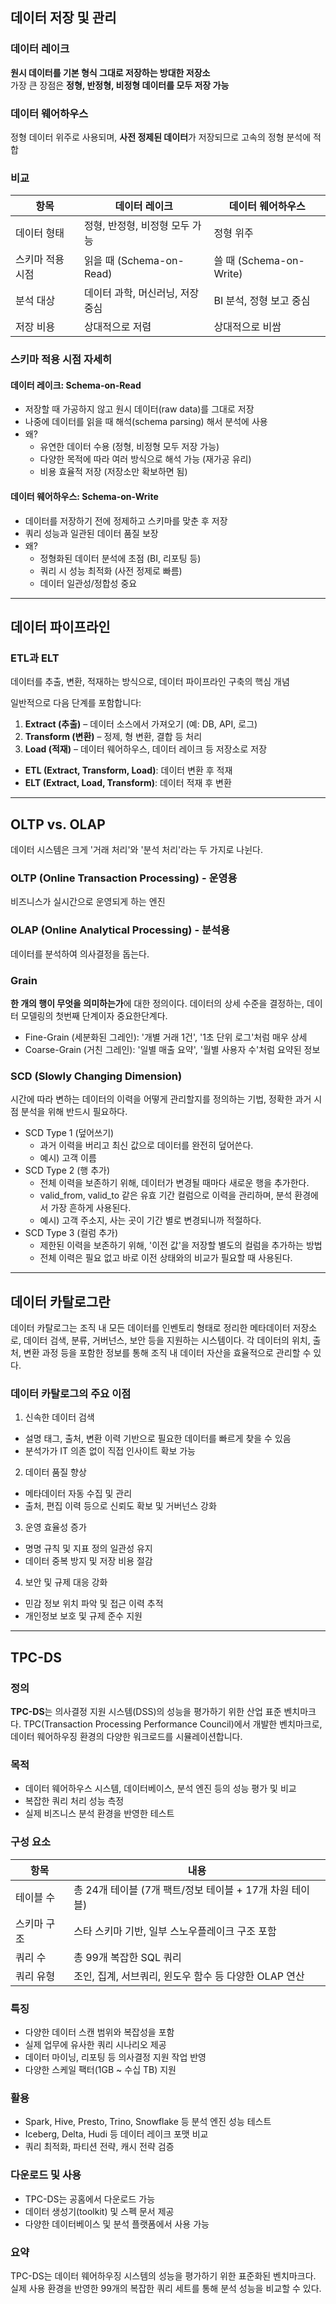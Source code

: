 ## 데이터 저장 및 관리

### 데이터 레이크
**원시 데이터를 기본 형식 그대로 저장하는 방대한 저장소**  
가장 큰 장점은 **정형, 반정형, 비정형 데이터를 모두 저장 가능**

### 데이터 웨어하우스
정형 데이터 위주로 사용되며, **사전 정제된 데이터**가 저장되므로 고속의 정형 분석에 적합

### 비교
| 항목               | 데이터 레이크                     | 데이터 웨어하우스               |
|--------------------|-----------------------------------|----------------------------------|
| 데이터 형태         | 정형, 반정형, 비정형 모두 가능     | 정형 위주                         |
| 스키마 적용 시점    | 읽을 때 (Schema-on-Read)          | 쓸 때 (Schema-on-Write)          |
| 분석 대상          | 데이터 과학, 머신러닝, 저장 중심   | BI 분석, 정형 보고 중심           |
| 저장 비용           | 상대적으로 저렴                   | 상대적으로 비쌈                   |

### 스키마 적용 시점 자세히
#### 데이터 레이크: Schema-on-Read
- 저장할 때 가공하지 않고 원시 데이터(raw data)를 그대로 저장
- 나중에 데이터를 읽을 때 해석(schema parsing) 해서 분석에 사용
- 왜?
  - 유연한 데이터 수용 (정형, 비정형 모두 저장 가능)
  - 다양한 목적에 따라 여러 방식으로 해석 가능 (재가공 유리)
  - 비용 효율적 저장 (저장소만 확보하면 됨)

#### 데이터 웨어하우스: Schema-on-Write
- 데이터를 저장하기 전에 정제하고 스키마를 맞춘 후 저장
- 쿼리 성능과 일관된 데이터 품질 보장
- 왜?
  - 정형화된 데이터 분석에 초점 (BI, 리포팅 등)
  - 쿼리 시 성능 최적화 (사전 정제로 빠름)
  - 데이터 일관성/정합성 중요

---

## 데이터 파이프라인

### ETL과 ELT
데이터를 추출, 변환, 적재하는 방식으로, 데이터 파이프라인 구축의 핵심 개념

일반적으로 다음 단계를 포함합니다:
1. **Extract (추출)** – 데이터 소스에서 가져오기 (예: DB, API, 로그)
2. **Transform (변환)** – 정제, 형 변환, 결합 등 처리
3. **Load (적재)** – 데이터 웨어하우스, 데이터 레이크 등 저장소로 저장

- **ETL (Extract, Transform, Load)**: 데이터 변환 후 적재  
- **ELT (Extract, Load, Transform)**: 데이터 적재 후 변환

---

## OLTP vs. OLAP
데이터 시스템은 크게 '거래 처리'와 '분석 처리'라는 두 가지로 나뉜다.

### OLTP (Online Transaction Processing) - 운영용
비즈니스가 실시간으로 운영되게 하는 엔진

### OLAP (Online Analytical Processing) - 분석용
데이터를 분석하여 의사결정을 돕는다.

### Grain
**한 개의 행이 무엇을 의미하는가**에 대한 정의이다. 데이터의 상세 수준을 결정하는, 데이터 모델링의 첫번째 단계이자 중요한단계다.
- Fine-Grain (세분화된 그레인): '개별 거래 1건', '1초 단위 로그'처럼 매우 상세
- Coarse-Grain (거친 그레인): '일별 매출 요약', '월별 사용자 수'처럼 요약된 정보

### SCD (Slowly Changing Dimension)
시간에 따라 변하는 데이터의 이력을 어떻게 관리할지를 정의하는 기법, 정확한 과거 시점 분석을 위해 반드시 필요하다.

- SCD Type 1 (덮어쓰기)
  - 과거 이력을 버리고 최신 값으로 데이터를 완전히 덮어쓴다.
  - 예시) 고객 이름
- SCD Type 2 (행 추가)
  - 전체 이력을 보존하기 위해, 데이터가 변경될 때마다 새로운 행을 추가한다.
  - valid_from, valid_to 같은 유효 기간 컬럼으로 이력을 관리하며, 분석 환경에서 가장 흔하게 사용된다.
  - 예시) 고객 주소지, 사는 곳이 기간 별로 변경되니까 적절하다.
- SCD Type 3 (컬럼 추가)
  - 제한된 이력을 보존하기 위해, '이전 값'을 저장할 별도의 컬럼을 추가하는 방법
  - 전체 이력은 필요 없고 바로 이전 상태와의 비교가 필요할 때 사용된다.
---

## 데이터 카탈로그란
데이터 카탈로그는 조직 내 모든 데이터를 인벤토리 형태로 정리한 메타데이터 저장소로, 
데이터 검색, 분류, 거버넌스, 보안 등을 지원하는 시스템이다.
각 데이터의 위치, 출처, 변환 과정 등을 포함한 정보를 통해 조직 내 데이터 자산을 효율적으로 관리할 수 있다.

### 데이터 카탈로그의 주요 이점

1. 신속한 데이터 검색
- 설명 태그, 출처, 변환 이력 기반으로 필요한 데이터를 빠르게 찾을 수 있음
- 분석가가 IT 의존 없이 직접 인사이트 확보 가능

2. 데이터 품질 향상
- 메타데이터 자동 수집 및 관리
- 출처, 편집 이력 등으로 신뢰도 확보 및 거버넌스 강화

3. 운영 효율성 증가
- 명명 규칙 및 지표 정의 일관성 유지
- 데이터 중복 방지 및 저장 비용 절감

4. 보안 및 규제 대응 강화
- 민감 정보 위치 파악 및 접근 이력 추적
- 개인정보 보호 및 규제 준수 지원

---

## TPC-DS

### 정의
**TPC-DS**는 의사결정 지원 시스템(DSS)의 성능을 평가하기 위한 산업 표준 벤치마크다. 
TPC(Transaction Processing Performance Council)에서 개발한 벤치마크로, 데이터 웨어하우징 환경의 다양한 워크로드를 시뮬레이션합니다.

### 목적
- 데이터 웨어하우스 시스템, 데이터베이스, 분석 엔진 등의 성능 평가 및 비교
- 복잡한 쿼리 처리 성능 측정
- 실제 비즈니스 분석 환경을 반영한 테스트

### 구성 요소
| 항목        | 내용 |
|-------------|------|
| 테이블 수    | 총 24개 테이블 (7개 팩트/정보 테이블 + 17개 차원 테이블) |
| 스키마 구조 | 스타 스키마 기반, 일부 스노우플레이크 구조 포함 |
| 쿼리 수     | 총 99개 복잡한 SQL 쿼리 |
| 쿼리 유형   | 조인, 집계, 서브쿼리, 윈도우 함수 등 다양한 OLAP 연산 |

### 특징
- 다양한 데이터 스캔 범위와 복잡성을 포함
- 실제 업무에 유사한 쿼리 시나리오 제공
- 데이터 마이닝, 리포팅 등 의사결정 지원 작업 반영
- 다양한 스케일 팩터(1GB ~ 수십 TB) 지원

### 활용
- Spark, Hive, Presto, Trino, Snowflake 등 분석 엔진 성능 테스트
- Iceberg, Delta, Hudi 등 데이터 레이크 포맷 비교
- 쿼리 최적화, 파티션 전략, 캐시 전략 검증

### 다운로드 및 사용
- TPC-DS는 공홈에서 다운로드 가능
- 데이터 생성기(toolkit) 및 스펙 문서 제공
- 다양한 데이터베이스 및 분석 플랫폼에서 사용 가능

### 요약
TPC-DS는 데이터 웨어하우징 시스템의 성능을 평가하기 위한 표준화된 벤치마크다.
실제 사용 환경을 반영한 99개의 복잡한 쿼리 세트를 통해 분석 성능을 비교할 수 있다.
